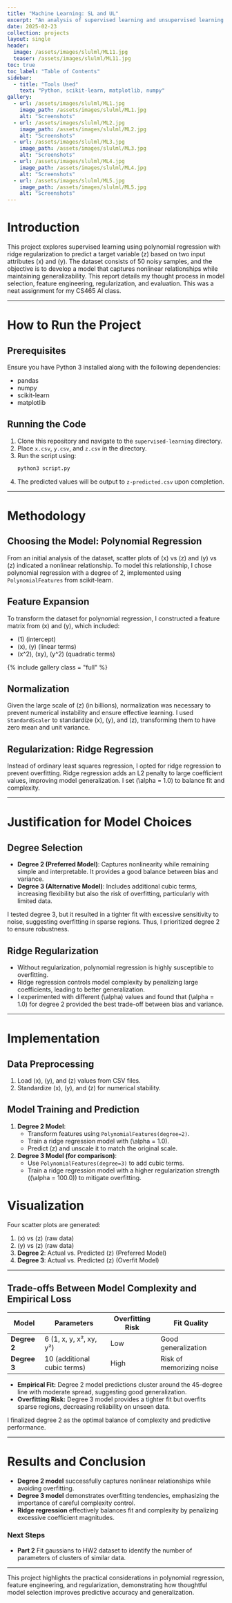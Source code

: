 ```yaml
---
title: "Machine Learning: SL and UL"
excerpt: "An analysis of supervised learning and unsupervised learning processes"
date: 2025-02-23
collection: projects
layout: single
header:
  image: /assets/images/slulml/ML11.jpg
  teaser: /assets/images/slulml/ML11.jpg
toc: true
toc_label: "Table of Contents"
sidebar:
  - title: "Tools Used"
    text: "Python, scikit-learn, matplotlib, numpy"
gallery:
  - url: /assets/images/slulml/ML1.jpg
    image_path: /assets/images/slulml/ML1.jpg
    alt: "Screenshots"
  - url: /assets/images/slulml/ML2.jpg
    image_path: /assets/images/slulml/ML2.jpg
    alt: "Screenshots"
  - url: /assets/images/slulml/ML3.jpg
    image_path: /assets/images/slulml/ML3.jpg
    alt: "Screenshots"
  - url: /assets/images/slulml/ML4.jpg
    image_path: /assets/images/slulml/ML4.jpg
    alt: "Screenshots"
  - url: /assets/images/slulml/ML5.jpg
    image_path: /assets/images/slulml/ML5.jpg
    alt: "Screenshots"
---
```


# Introduction

This project explores supervised learning using polynomial regression with ridge regularization to predict a target variable \(z\) based on two input attributes \(x\) and \(y\). The dataset consists of 50 noisy samples, and the objective is to develop a model that captures nonlinear relationships while maintaining generalizability. This report details my thought process in model selection, feature engineering, regularization, and evaluation. This was a neat assignment for my CS465 AI class.

---

# How to Run the Project

## Prerequisites

Ensure you have Python 3 installed along with the following dependencies:

- pandas
- numpy
- scikit-learn
- matplotlib

## Running the Code

1. Clone this repository and navigate to the `supervised-learning` directory.
2. Place `x.csv`, `y.csv`, and `z.csv` in the directory.
3. Run the script using:
   ```sh
   python3 script.py
   ```
4. The predicted values will be output to `z-predicted.csv` upon completion.

---

# Methodology

## Choosing the Model: Polynomial Regression

From an initial analysis of the dataset, scatter plots of \(x\) vs \(z\) and \(y\) vs \(z\) indicated a nonlinear relationship. To model this relationship, I chose polynomial regression with a degree of 2, implemented using `PolynomialFeatures` from scikit-learn.

## Feature Expansion

To transform the dataset for polynomial regression, I constructed a feature matrix from \(x\) and \(y\), which included:

- \(1\) (intercept)
- \(x\), \(y\) (linear terms)
- \(x^2\), \(xy\), \(y^2\) (quadratic terms)

{% include gallery class = "full" %}

## Normalization

Given the large scale of \(z\) (in billions), normalization was necessary to prevent numerical instability and ensure effective learning. I used `StandardScaler` to standardize \(x\), \(y\), and \(z\), transforming them to have zero mean and unit variance.

## Regularization: Ridge Regression

Instead of ordinary least squares regression, I opted for ridge regression to prevent overfitting. Ridge regression adds an L2 penalty to large coefficient values, improving model generalization. I set \(\alpha = 1.0\) to balance fit and complexity.

---

# Justification for Model Choices

## Degree Selection

- **Degree 2 (Preferred Model)**: Captures nonlinearity while remaining simple and interpretable. It provides a good balance between bias and variance.
- **Degree 3 (Alternative Model)**: Includes additional cubic terms, increasing flexibility but also the risk of overfitting, particularly with limited data.

I tested degree 3, but it resulted in a tighter fit with excessive sensitivity to noise, suggesting overfitting in sparse regions. Thus, I prioritized degree 2 to ensure robustness.

## Ridge Regularization

- Without regularization, polynomial regression is highly susceptible to overfitting.
- Ridge regression controls model complexity by penalizing large coefficients, leading to better generalization.
- I experimented with different \(\alpha\) values and found that \(\alpha = 1.0\) for degree 2 provided the best trade-off between bias and variance.

---

# Implementation

## Data Preprocessing

1. Load \(x\), \(y\), and \(z\) values from CSV files.
2. Standardize \(x\), \(y\), and \(z\) for numerical stability.

## Model Training and Prediction

1. **Degree 2 Model**:
   - Transform features using `PolynomialFeatures(degree=2)`.
   - Train a ridge regression model with \(\alpha = 1.0\).
   - Predict \(z\) and unscale it to match the original scale.
2. **Degree 3 Model (for comparison)**:
   - Use `PolynomialFeatures(degree=3)` to add cubic terms.
   - Train a ridge regression model with a higher regularization strength (\(\alpha = 100.0\)) to mitigate overfitting.

# Visualization

Four scatter plots are generated:

1. \(x\) vs \(z\) (raw data)
2. \(y\) vs \(z\) (raw data)
3. **Degree 2**: Actual vs. Predicted \(z\) (Preferred Model)
4. **Degree 3**: Actual vs. Predicted \(z\) (Overfit Model)

---

## Trade-offs Between Model Complexity and Empirical Loss

| Model        | Parameters                  | Overfitting Risk | Fit Quality              |
| ------------ | --------------------------- | ---------------- | ------------------------ |
| **Degree 2** | 6 (1, x, y, x², xy, y²)     | Low              | Good generalization      |
| **Degree 3** | 10 (additional cubic terms) | High             | Risk of memorizing noise |

- **Empirical Fit:** Degree 2 model predictions cluster around the 45-degree line with moderate spread, suggesting good generalization.
- **Overfitting Risk:** Degree 3 model provides a tighter fit but overfits sparse regions, decreasing reliability on unseen data.

I finalized degree 2 as the optimal balance of complexity and predictive performance.

---

# Results and Conclusion

- **Degree 2 model** successfully captures nonlinear relationships while avoiding overfitting.
- **Degree 3 model** demonstrates overfitting tendencies, emphasizing the importance of careful complexity control.
- **Ridge regression** effectively balances fit and complexity by penalizing excessive coefficient magnitudes.

### Next Steps

- **Part 2** Fit gaussians to HW2 dataset to identify the number of parameters of clusters of similar data.

---

This project highlights the practical considerations in polynomial regression, feature engineering, and regularization, demonstrating how thoughtful model selection improves predictive accuracy and generalization.



